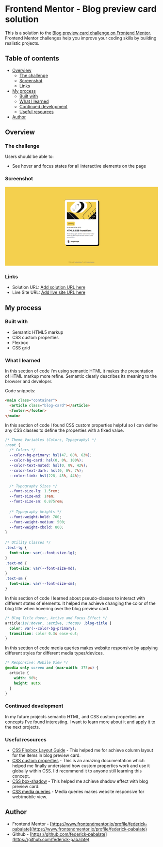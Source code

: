 # Frontend Mentor - Blog preview card solution

This is a solution to the [Blog preview card challenge on Frontend Mentor](https://www.frontendmentor.io/challenges/blog-preview-card-ckPaj01IcS). Frontend Mentor challenges help you improve your coding skills by building realistic projects.

## Table of contents

- [Overview](#overview)
  - [The challenge](#the-challenge)
  - [Screenshot](#screenshot)
  - [Links](#links)
- [My process](#my-process)
  - [Built with](#built-with)
  - [What I learned](#what-i-learned)
  - [Continued development](#continued-development)
  - [Useful resources](#useful-resources)
- [Author](#author)

## Overview

### The challenge

Users should be able to:

- See hover and focus states for all interactive elements on the page

### Screenshot

![](./screenshot.png)

### Links

- Solution URL: [Add solution URL here](https://your-solution-url.com)
- Live Site URL: [Add live site URL here](https://your-live-site-url.com)

## My process

### Built with

- Semantic HTML5 markup
- CSS custom properties
- Flexbox
- CSS grid

### What I learned

In this section of code I'm using semantic HTML it makes the presentation of HTML markup more refine. Semantic clearly describes its meaning to the browser and developer.

Code snippets:

```html
<main class="container">
  <article class="blog-card"></article>
  <footer></footer>
</main>
```

In this section of code I found CSS custom properties helpful so I can define any CSS classes to define the properties with a fixed value.

```css
/* Theme Variables (Colors, Typography) */
:root {
  /* Colors */
  --color-bg-primary: hsl(47, 88%, 63%);
  --color-bg-card: hsl(0, 0%, 100%);
  --color-text-muted: hsl(0, 0%, 42%);
  --color-text-dark: hsl(0, 0%, 7%);
  --color-link: hsl(228, 45%, 44%);

  /* Typography Sizes */
  --font-size-lg: 1.5rem;
  --font-size-md: 1rem;
  --font-size-sm: 0.875rem;

  /* Typography Weights */
  --font-weight-bold: 700;
  --font-weight-medium: 500;
  --font-weight-xbold: 800;
}

/* Utility Classes */
.text-lg {
  font-size: var(--font-size-lg);
}
.text-md {
  font-size: var(--font-size-md);
}
.text-sm {
  font-size: var(--font-size-sm);
}
```

In this section of code I learned about pseudo-classes to interact with different states of elements. It helped me achieve changing the color of the blog title when hovering over the blog preview card.

```css
/* Blog Title Hover, Active and Focus Effect */
article:is(:hover, :active, :focus) .blog-title {
  color: var(--color-bg-primary);
  transition: color 0.3s ease-out;
}
```

In this section of code media queries makes website responsive by applying different styles for different media types/devices.

```css
/* Responsive: Mobile View */
@media only screen and (max-width: 375px) {
  article {
    width: 90%;
    height: auto;
  }
}
```

### Continued development

In my future projects semantic HTML, and CSS custom properties are concepts I've found interesting. I want to learn more about it and apply it to the next projects.

### Useful resources

- [CSS Flexbox Layout Guide](https://css-tricks.com/snippets/css/a-guide-to-flexbox/) - This helped me for achieve column layout for the items in blog preview card.
- [CSS custom properties](https://developer.mozilla.org/en-US/docs/Web/CSS/CSS_cascading_variables/Using_CSS_custom_properties) - This is an amazing documentation which helped me finally understand how custom properties work and use it globally within CSS. I'd recommend it to anyone still learning this concept.
- [CSS box-shadow](https://www.w3schools.com/cssref/css3_pr_box-shadow.php) - This helped me achieve shadow effect with blog preview card.
- [CSS media queries](https://www.w3schools.com/css/css_rwd_mediaqueries.asp) - Media queries makes website responsive for web/mobile view.

## Author

- Frontend Mentor - [https://www.frontendmentor.io/profile/federick-pabalate](https://www.frontendmentor.io/profile/federick-pabalate)
- Github - [https://github.com/federick-pabalate](https://github.com/federick-pabalate)

